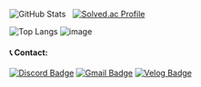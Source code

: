 ![GitHub Stats](https://github-readme-stats.vercel.app/api?username=printjin-gmailcom&hide=stars&count_private=true&show_icons=true&&theme=graywhite&rank_icon=github) &nbsp; [![Solved.ac Profile](http://mazassumnida.wtf/api/v2/generate_badge?boj=printjin)](https://solved.ac/printjin/)

![Top Langs](https://github-readme-stats.vercel.app/api/top-langs?username=printjin-gmailcom&langs_count=6,style="height:60px;) ![image](https://github.com/user-attachments/assets/c6c2fdcd-dbec-48d4-8d1c-33fc6033cc33)



#### 📞 Contact:
[![Discord Badge](https://img.shields.io/badge/Discord-5865F2?style=for-the-badge&logo=discord&logoColor=white&link=https://discord.com/)](https://discord.com/users/print-yeonjin) [![Gmail Badge](https://img.shields.io/badge/Gmail-d14836?style=for-the-badge&logo=Gmail&logoColor=white&link=mailto:printjin@gmail.com)](mailto:printjin@gmail.com) [![Velog Badge](https://img.shields.io/badge/Velog-20C997?style=for-the-badge&logo=velog&logoColor=white&link=https://velog.io/@print-jin-gmail/posts)](https://velog.io/@print-jin-gmail/posts)


